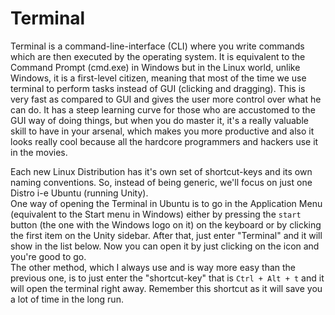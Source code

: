 # Terminal

Terminal is a command-line-interface (CLI) where you write commands which are then executed by the operating system. It is equivalent to the Command Prompt (cmd.exe) in Windows but in the Linux world, unlike Windows, it is a first-level citizen, meaning that most of the time we use terminal to perform tasks instead of GUI (clicking and dragging). This is very fast as compared to GUI and  gives the user more control over what he can do. It has a steep learning curve for those who are accustomed to the GUI way of doing things, but when you do master it, it's a really valuable skill to have in your arsenal, which makes you more productive and also it looks really cool because all the hardcore programmers and hackers use it in the movies.

Each new Linux Distribution has it's own set of shortcut-keys and its own naming conventions. So, instead of being generic, we'll focus on just one Distro i-e Ubuntu (running Unity).  
One way of opening the Terminal in Ubuntu is to go in the Application Menu (equivalent to the Start menu in Windows) either by pressing the `start` button (the one with the Windows logo on it) on the keyboard or by clicking the first item on the Unity sidebar. After that, just enter "Terminal" and it will show in the list below. Now you can open it by just clicking on the icon and you're good to go.  
The other method, which I always use and is way more easy than the previous one, is to just enter the "shortcut-key" that is `Ctrl + Alt + t` and it will open the terminal right away. Remember this shortcut as it will save you a lot of time in the long run.
